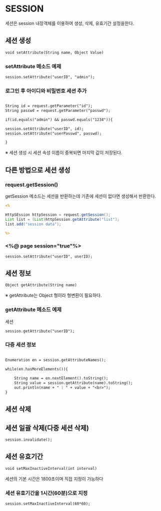 # SESSION

세션은 session 내장객체를 이용하여 생성, 삭제, 유효기간 설정을한다.


## 세션 생성

``` jsp
void setAttribute(String name, Object Value)
```

### setAttribute 메소드 예제
``` jsp
session.setAttribute("userID", "admin");
```



### 로그인 후 아이디와 비밀번호 세션 추가 

``` jsp

String id = request.getParameter("id");
String passwd = request.getParameter("passwd");

if(id.equals("admin") && passwd.equals("1234")){

session.setAttribute("userID", id);
session.setAttribute("userPasswd", passwd);

}


```

※ 세션 생성 시 세션 속성 이름이 중복되면 마지막 값이 저장된다.


## 다른 방법으로 세션 생성

### request.getSession()

getSession 메소드는 세션을 반환하는데 기존에 세션이 없다면 생성해서 반환한다.
``` jsp
<%

HttpSEssion httpSession = request.getSession();
List list = (List)httpSession.getAttribute("list");
list.add("session data");

%>


```

### <%@ page session="true"%>

``` jsp
session.setAttribute("userID", userID);
```





## 세션 정보


``` jsp
Object getAttribute(String name)
```
※ getAttribute는 Object 형이라 형변환이 필요하다.


### getAttribute 메소드 예제

세션 

``` jsp
session.getAttribute("userID");
```



### 다중 세션 정보

``` jsp

Enumeration en = session.getAttributeNames();

while(en.hasMoreElements()){
	
	String name = en.nextElement().toString();
	String value = session.getAttribute(name).toString();
	out.println(name + " : " + value + "<br>");
}

```







## 세션 삭제





## 세션 일괄 삭제(다중 세션 삭제)
``` jsp
session.invalidate();
```

## 세션 유효기간

``` jsp
void setMaxInactiveInterval(int interval)
```

세션의 기본 시간은 1800초이며 직접 지정이 가능하다


### 세션 유효기간을 1시간(60분)으로 지정

``` jsp
session.setMaxInactiveInterval(60*60);
```





